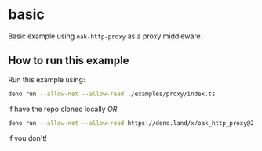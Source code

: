 # basic

Basic example using `oak-http-proxy` as a proxy middleware.

## How to run this example

Run this example using:

```bash
deno run --allow-net --allow-read ./examples/proxy/index.ts
```

if have the repo cloned locally _OR_

```bash
deno run --allow-net --allow-read https://deno.land/x/oak_http_proxy@2.3.0/examples/basic/index.ts
```

if you don't!
